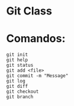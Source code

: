Git Class
======
# Comandos:

```
git init
git help
git status
git add <file>
git commit -m "Message"
git log
git diff
git checkout
git branch
```
